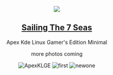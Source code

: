 <p align="center">
<img src="https://i.postimg.cc/JhMRf2RZ/claudemods-03-17-2025.gif">	



<div align="center">

 
##  [Sailing The 7 Seas](https://github.com/claudemods/ApexArchIsoCreatorGuiAppImage)

<div align="center">




Apex Kde Linux Gamer's Edition Minimal



more photos coming

![ApexKLGE](https://github.com/user-attachments/assets/0c4ea5c1-2302-4617-9bd7-9249d44987df)
![first](https://github.com/user-attachments/assets/21a898a6-1e51-4aa3-be5e-86849b4da652)
![newone](https://github.com/user-attachments/assets/0bf5a426-defe-4968-8ad6-f7e08f1586af)
